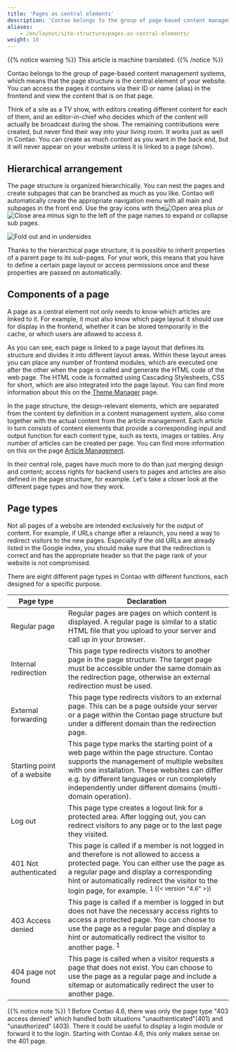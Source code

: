 ```yaml
---
title: 'Pages as central elements'
description: 'Contao belongs to the group of page-based content management systems, which means that the page structure is the central element of your website.'
aliases:
    - /en/layout/site-structure/pages-as-central-elements/
weight: 10
---
```


{{% notice warning %}}
This article is machine translated.
{{% /notice %}}

Contao belongs to the group of page-based content management systems, which means that the page structure is the central element of your website. You can access the pages it contains via their ID or name (alias) in the frontend and view the content that is on that page.

Think of a site as a TV show, with editors creating different content for each of them, and an editor-in-chief who decides which of the content will actually be broadcast during the show. The remaining contributions were created, but never find their way into your living room. It works just as well in Contao. You can create as much content as you want in the back end, but it will never appear on your website unless it is linked to a page (show).

## Hierarchical arrangement

The page structure is organized hierarchically. You can nest the pages and create subpages that can be branched as much as you like. Contao will automatically create the appropriate navigation menu with all main and subpages in the front end. Use the gray icons with the![Open area](/de/icons/folPlus.svg?classes=icon) plus or![Close area](/de/icons/folMinus.svg?classes=icon) minus sign to the left of the page names to expand or collapse sub pages.

![Fold out and in undersides](/de/layout/site-structure/images/de/unterseiten-aus-und-einklappen.png?classes=shadow)

Thanks to the hierarchical page structure, it is possible to inherit properties of a parent page to its sub-pages. For your work, this means that you have to define a certain page layout or access permissions once and these properties are passed on automatically.

## Components of a page

A page as a central element not only needs to know which articles are linked to it. For example, it must also know which page layout it should use for display in the frontend, whether it can be stored temporarily in the cache, or which users are allowed to access it.

As you can see, each page is linked to a page layout that defines its structure and divides it into different layout areas. Within these layout areas you can place any number of frontend modules, which are executed one after the other when the page is called and generate the HTML code of the web page. The HTML code is formatted using Cascading Stylesheets, CSS for short, which are also integrated into the page layout. You can find more information about this on the [Theme Manager](../../theme-manager/) page.

In the page structure, the design-relevant elements, which are separated from the content by definition in a content management system, also come together with the actual content from the article management. Each article in turn consists of content elements that provide a corresponding input and output function for each content type, such as texts, images or tables. Any number of articles can be created per page. You can find more information on this on the page [Article Management](../../../artikelverwaltung).

In their central role, pages have much more to do than just merging design and content; access rights for backend users to pages and articles are also defined in the page structure, for example. Let's take a closer look at the different page types and how they work.

## Page types

Not all pages of a website are intended exclusively for the output of content. For example, if URLs change after a relaunch, you need a way to redirect visitors to the new pages. Especially if the old URLs are already listed in the Google index, you should make sure that the redirection is correct and has the appropriate header so that the page rank of your website is not compromised.

There are eight different page types in Contao with different functions, each designed for a specific purpose.

| Page type | Declaration |
| --------- | ----------- |
| Regular page | Regular pages are pages on which content is displayed. A regular page is similar to a static HTML file that you upload to your server and call up in your browser. |
| Internal redirection | This page type redirects visitors to another page in the page structure. The target page must be accessible under the same domain as the redirection page, otherwise an external redirection must be used. |
| External forwarding | This page type redirects visitors to an external page. This can be a page outside your server or a page within the Contao page structure but under a different domain than the redirection page. |
| Starting point of a website | This page type marks the starting point of a web page within the page structure. Contao supports the management of multiple websites with one installation. These websites can differ e.g. by different languages or run completely independently under different domains (multi-domain operation). |
| Log out | This page type creates a logout link for a protected area. After logging out, you can redirect visitors to any page or to the last page they visited. |
| 401 Not authenticated | This page is called if a member is not logged in and therefore is not allowed to access a protected page. You can either use the page as a regular page and display a corresponding hint or automatically redirect the visitor to the login page, for example. <sup> 1 {{< version "4.6" >}}</sup> |
| 403 Access denied | This page is called if a member is logged in but does not have the necessary access rights to access a protected page. You can choose to use the page as a regular page and display a hint or automatically redirect the visitor to another page. <sup> 1</sup> |
| 404 page not found | This page is called when a visitor requests a page that does not exist. You can choose to use the page as a regular page and include a sitemap or automatically redirect the user to another page. |

{{% notice note %}}
1 Before Contao 4.6, there was only the page type "403 access denied" which handled both situations "unauthenticated"(401) and "unauthorized" (403). There it could be useful to display a login module or forward it to the login. Starting with Contao 4.6, this only makes sense on the 401 page.
